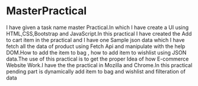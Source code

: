 # MasterPractical
I have given a task name master Practical.In which I have create a UI using HTML,CSS,Bootstrap and JavaScript.In this practical I have created the Add to cart item in the practical and I have one Sample json data which I have fetch all the data of product using Fetch Api and manipulate with the help DOM.How to add the item to bag , how to add item to wishlist using JSON data.The use of this practical is to get the proper Idea of how E-commerce Website Work.I have the the practical in Mozilla and Chrome.In this practical pending part is dynamically add item to bag and wishlist and filteration of data
